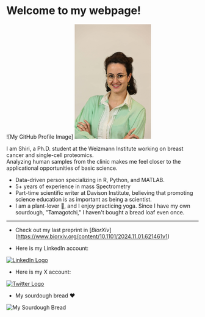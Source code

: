 # **Welcome to my webpage!** <br>
![My GitHub Profile Image] <img src="https://github.com/Shirikara/shirikara.github.io/raw/main/wiz (388).jpg" alt="My Profile Picture" width="200">


I am Shiri, a Ph.D. student at the Weizmann Institute working on breast cancer and single-cell proteomics.<br> 
Analyzing human samples from the clinic makes me feel closer to the applicational opportunities of basic science.<br> 
- Data-driven person specializing in R, Python, and MATLAB.<be>
- 5+ years of experience in mass Spectrometry
- Part-time scientific writer at Davison Institute, believing that promoting science education is as important as being a scientist.<br> 
- I am a plant-lover 🌱, and I enjoy practicing yoga. Since I have my own sourdough, "Tamagotchi," I haven't bought a bread loaf even once.<br>
---
- Check out my last preprint in [_BiorXiv_]<br>(https://www.biorxiv.org/content/10.1101/2024.11.01.621461v1)

- Here is my LinkedIn account:<br>
<a href="https://www.linkedin.com/in/shiri-karagach-73b381138/" target="_blank">
    <img src="https://github.com/user-attachments/assets/6d8a0342-dbf6-4261-9ab9-8f4222535718" alt="LinkedIn Logo" width="40">
</a>

- Here is my X account: <br>

<a href="https://twitter.com/SKaragach" target="_blank">
    <img src="https://img.freepik.com/free-vector/new-twitter-logo-x-icon-black-background_1017-45427.jpg?t=st=1730800278~exp=1730803878~hmac=5448a6040160db7e9baca77a228b669ebc855fd20239ae9fa911f7af86f516e2&w=996" alt="Twitter Logo" width="40">
</a>

- My sourdough bread ❤️
<img src="https://github.com/Shirikara/shirikara.github.io/raw/main/IMG_20230601_082702.jpg" alt="My Sourdough Bread" width="200">
